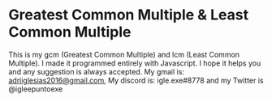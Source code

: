 # Greatest Common Multiple & Least Common Multiple
This is my gcm (Greatest Common Multiple) and lcm (Least Common Multiple). I made it programmed entirely with Javascript. I hope it helps you and any suggestion is always accepted. My gmail is: adriiglesias2016@gmail.com, My discord is: igle.exe#8778 and my Twitter is @igleepuntoexe
